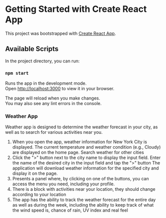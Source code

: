 # Getting Started with Create React App

This project was bootstrapped with [Create React App](https://github.com/facebook/create-react-app).

## Available Scripts

In the project directory, you can run:

### `npm start`

Runs the app in the development mode.\
Open [http://localhost:3000](http://localhost:3000) to view it in your browser.

The page will reload when you make changes.\
You may also see any lint errors in the console.

###  Weather App

Weather app is designed to determine the weather forecast in your city, as well as to search for various activities near you.

1. When you open the app, weather information for New York City is displayed. The current temperature and weather condition (e.g., Cloudy) are displayed on the home page.
Search weather for other cities
2. Click the ">" button next to the city name to display the input field.
Enter the name of the desired city in the input field and tap the ">" button
The application will download weather information for the specified city and display it on the page.
3. Presents a panel where, by clicking on one of the buttons, you can access the menu you need, including your profile.
4. There is a block with activities near your location, they should change according to your location
5. The app has the ability to track the weather forecast for the entire day as well as during the week, including the ability to keep track of what the wind speed is, chance of rain, UV index and real feel

